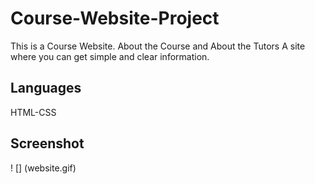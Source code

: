 <h1>Course-Website-Project</h1>

This is a Course Website. About the Course and About the Tutors
A site where you can get simple and clear information.

<h2>Languages</h2>

HTML-CSS

<h2>Screenshot</h2>

! [] (website.gif)
